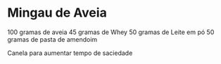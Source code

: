 # Mingau de Aveia

100 gramas de aveia
45 gramas de Whey
50 gramas de Leite em pó
50 gramas de pasta de amendoim

Canela para aumentar tempo de saciedade
